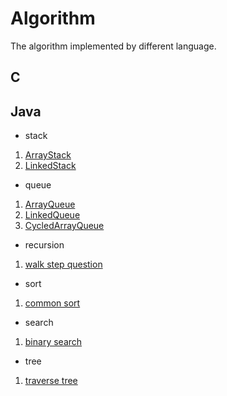 # Algorithm
The algorithm implemented by different language.

## C

## Java
- stack
1. [ArrayStack](https://github.com/cinita/Algorithm/blob/master/Java/stack/ArrayStack.java)
2. [LinkedStack](https://github.com/cinita/Algorithm/blob/master/Java/stack/LinkedStack.java)
- queue
1. [ArrayQueue](https://github.com/cinita/Algorithm/blob/master/Java/queue/ArrayQueue.java)
2. [LinkedQueue](https://github.com/cinita/Algorithm/blob/master/Java/queue/LinkedQueue.java)
3. [CycledArrayQueue](https://github.com/cinita/Algorithm/blob/master/Java/queue/CycledArrayQueue.java)
- recursion
1. [walk step question](https://github.com/cinita/Algorithm/blob/master/Java/recursion/WalkStep.java)
- sort
1. [common sort](https://github.com/cinita/Algorithm/blob/master/Java/sort/Sort.java)
- search
1. [binary search](https://github.com/cinita/Algorithm/blob/master/Java/search/Search.java)
- tree
1. [traverse tree](https://github.com/cinita/Algorithm/blob/master/Java/tree/Tree.java)